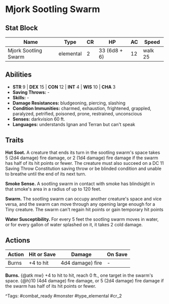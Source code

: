 # Mjork Sootling Swarm

## Stat Block

| Name | Type | CR | HP | AC | Speed |
|------|------|----|----|----|-------|
| Mjork Sootling Swarm | elemental | 2 | 33 (6d8 + 6) | 12 | walk 25 |

## Abilities

- **STR** 9 | **DEX** 15 | **CON** 12 | **INT** 4 | **WIS** 10 | **CHA** 3
- **Saving Throws:** -  
- **Skills:** -  
- **Damage Resistances:** bludgeoning, piercing, slashing  
- **Condition Immunities:** charmed, exhaustion, frightened, grappled, paralyzed, petrified, poisoned, prone, restrained, unconscious  
- **Senses:** darkvision 60 ft.  
- **Languages:** understands Ignan and Terran but can't speak

## Traits

**Hot Soot.** A creature that ends its turn in the sootling swarm's space takes 5 (2d4 damage) fire damage, or 2 (1d4 damage) fire damage if the swarm has half of its hit points or fewer. The creature must also succeed on a DC 11 Saving Throw Constitution saving throw or be blinded condition and unable to breathe until the end of its next turn.

**Smoke Sense.** A sootling swarm in contact with smoke has blindsight in that smoke's area in a radius of up to 120 feet.

**Swarm.** The sootling swarm can occupy another creature's space and vice versa, and the swarm can move through any opening large enough for a Tiny creature. The swarm can't regain hit points or gain temporary hit points

**Water Susceptibility.** For every 5 feet the sootling swarm moves in water, or for every gallon of water splashed on it, it takes 2 cold damage.


## Actions

| Action | Hit or Save | Damage | On Save |
|--------|--------------|--------|----------|
| Burns | +4 to hit | 4d4 damage) fire | - |

**Burns.** {@atk mw} +4 to hit to hit, reach 0 ft., one target in the swarm's space. {@h}10 (4d4 damage) fire damage, or 5 (2d4 damage) fire damage if the swarm has half of its hit points or fewer.


^Tags: #combat_ready #monster #type_elemental #cr_2